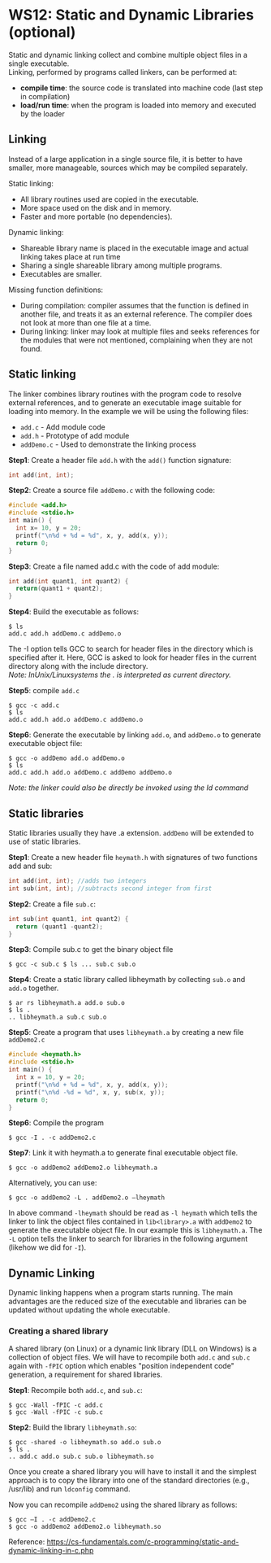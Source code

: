 # WS12: Static and Dynamic Libraries (optional)
Static and dynamic linking collect and combine multiple object files in a single executable.  
Linking, performed by programs called linkers, can be performed at:
* **compile time**: the source code is translated into machine code (last step in compilation)
* **load/run time**: when the program is loaded into memory and executed by the loader

## Linking
Instead of a large application in a single source file, it is better to have smaller, more manageable, sources which may be compiled separately.

Static linking:
* All library routines used are copied in the executable.
* More space used on the disk and in memory.
* Faster and more portable (no dependencies).

Dynamic linking:
* Shareable library name is placed in the executable image and actual linking takes place at run time
* Sharing a single shareable library among multiple programs.
* Executables are smaller.

Missing function definitions:
* During compilation: compiler assumes that the function is defined in another file, and treats it as an external reference. The compiler does not look at more than one file at a time.
* During linking: linker may look at multiple files and seeks references for the modules that were not mentioned, complaining when they are not found.

## Static linking
The linker combines library routines with the program code to resolve external references, and to generate an executable image suitable for loading into memory. In the example we will be using the following files: 
* ```add.c``` - Add module code 
* ```add.h``` - Prototype of add module 
* ```addDemo.c``` - Used to demonstrate the linking process

**Step1**: Create a header file ```add.h``` with the ```add()``` function signature:
```c
int add(int, int);
```
**Step2**: Create a source file ```addDemo.c``` with the following code: 
```c
#include <add.h> 
#include <stdio.h> 
int main() { 
  int x= 10, y = 20;
  printf("\n%d + %d = %d", x, y, add(x, y));
  return 0;
}
```
**Step3**: Create a file named add.c with the code of add module: 
```c
int add(int quant1, int quant2) {
  return(quant1 + quant2);
}
```
**Step4**: Build the executable as follows: 
```$ gcc -I . -c addDemo.c 
$ ls 
add.c add.h addDemo.c addDemo.o 
```
The -I option tells GCC to search for header files in the directory which is specified after it. Here, GCC is asked to look for header files in the current directory along with the include directory.  
*Note: InUnix/Linuxsystems the . is interpreted as current directory.*

**Step5**: compile ```add.c``` 
```
$ gcc -c add.c 
$ ls 
add.c add.h add.o addDemo.c addDemo.o 
```
**Step6**: Generate the executable by linking ```add.o```, and ```addDemo.o``` to generate executable object file: 
```
$ gcc -o addDemo add.o addDemo.o 
$ ls 
add.c add.h add.o addDemo.c addDemo addDemo.o 
```
*Note: the linker could also be directly be invoked using the ld command*

## Static libraries
Static libraries usually they have .a extension. ```addDemo``` will be extended to use of static libraries. 

**Step1**: Create a new header file ```heymath.h``` with signatures of two functions add and sub: 
```c
int add(int, int); //adds two integers 
int sub(int, int); //subtracts second integer from first 
```

**Step2**: Create a file ```sub.c```: 
```c
int sub(int quant1, int quant2) { 
  return (quant1 -quant2);
}
```

**Step3**: Compile sub.c to get the binary object file 
```
$ gcc -c sub.c $ ls ... sub.c sub.o
```

**Step4**: Create a static library called libheymath by collecting ```sub.o``` and ```add.o``` together. 
```
$ ar rs libheymath.a add.o sub.o 
$ ls .
.. libheymath.a sub.c sub.o 
```

**Step5**: Create a program that uses ```libheymath.a``` by creating a new file ```addDemo2.c```
```c
#include <heymath.h> 
#include <stdio.h> 
int main() {
  int x = 10, y = 20; 
  printf("\n%d + %d = %d", x, y, add(x, y));
  printf("\n%d -%d = %d", x, y, sub(x, y)); 
  return 0; 
}
```

**Step6**: Compile the program 
```
$ gcc -I . -c addDemo2.c
```

**Step7**: Link it with heymath.a to generate final executable object file.
```
$ gcc -o addDemo2 addDemo2.o libheymath.a 
```
Alternatively, you can use: 
```
$ gcc -o addDemo2 -L . addDemo2.o –lheymath
```
In above command ```-lheymath``` should be read as ```-l heymath``` which tells the linker to link the object files contained in ```lib<library>.a``` with ```addDemo2``` to generate the executable object file. In our example this is ```libheymath.a```. The ```-L``` option tells the linker to search for libraries in the following argument (likehow we did for ```-I```).

## Dynamic Linking
Dynamic linking happens when a program starts running. The main advantages are the reduced size of the executable and libraries can be updated without updating the whole executable.

### Creating a shared library
A shared library (on Linux) or a dynamic link library (DLL on Windows) is a collection of object files. We will have to recompile both ```add.c``` and ```sub.c``` again with ```-fPIC``` option which enables "position independent code" generation, a requirement for shared libraries.  

**Step1**: Recompile both ```add.c```, and ```sub.c```: 
```
$ gcc -Wall -fPIC -c add.c 
$ gcc -Wall -fPIC -c sub.c 
```
**Step2**: Build the library ```libheymath.so```: 
```
$ gcc -shared -o libheymath.so add.o sub.o 
$ ls .
.. add.c add.o sub.c sub.o libheymath.so 
```
Once you create a shared library you will have to install it and the simplest approach is to copy the library into one of the standard directories (e.g., /usr/lib) and run ```ldconfig``` command.

Now you can recompile ```addDemo2``` using the shared library as follows:
```
$ gcc –I . -c addDemo2.c 
$ gcc -o addDemo2 addDemo2.o libheymath.so 
```

Reference: https://cs-fundamentals.com/c-programming/static-and-dynamic-linking-in-c.php
